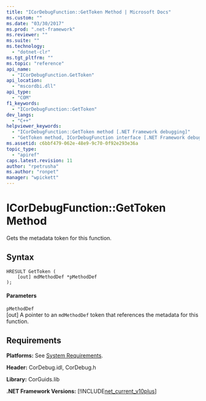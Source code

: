 ```yaml
---
title: "ICorDebugFunction::GetToken Method | Microsoft Docs"
ms.custom: ""
ms.date: "03/30/2017"
ms.prod: ".net-framework"
ms.reviewer: ""
ms.suite: ""
ms.technology: 
  - "dotnet-clr"
ms.tgt_pltfrm: ""
ms.topic: "reference"
api_name: 
  - "ICorDebugFunction.GetToken"
api_location: 
  - "mscordbi.dll"
api_type: 
  - "COM"
f1_keywords: 
  - "ICorDebugFunction::GetToken"
dev_langs: 
  - "C++"
helpviewer_keywords: 
  - "ICorDebugFunction::GetToken method [.NET Framework debugging]"
  - "GetToken method, ICorDebugFunction interface [.NET Framework debugging]"
ms.assetid: c6bbf479-062e-48e9-9c70-0f92e293e36a
topic_type: 
  - "apiref"
caps.latest.revision: 11
author: "rpetrusha"
ms.author: "ronpet"
manager: "wpickett"
---
```

# ICorDebugFunction::GetToken Method
Gets the metadata token for this function.  
  
## Syntax  
  
```  
HRESULT GetToken (  
    [out] mdMethodDef *pMethodDef  
);  
```  
  
#### Parameters  
 `pMethodDef`  
 [out] A pointer to an `mdMethodDef` token that references the metadata for this function.  
  
## Requirements  
 **Platforms:** See [System Requirements](../../../../docs/framework/get-started/system-requirements.md).  
  
 **Header:** CorDebug.idl, CorDebug.h  
  
 **Library:** CorGuids.lib  
  
 **.NET Framework Versions:** [!INCLUDE[net_current_v10plus](../../../../includes/net-current-v10plus-md.md)]